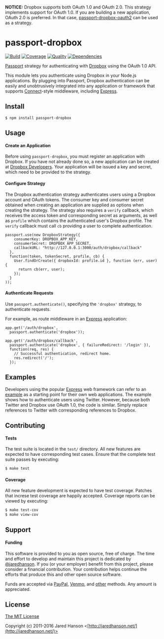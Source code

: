 **NOTICE:** Dropbox supports both OAuth 1.0 and OAuth 2.0. This strategy
implements support for OAuth 1.0.  If you are building a new application, OAuth
2.0 is preferred.  In that case, [passport-dropbox-oauth2](https://github.com/florianheinemann/passport-dropbox-oauth2)
can be used as a strategy.


# passport-dropbox

[![Build](https://img.shields.io/travis/jaredhanson/passport-dropbox.svg)](https://travis-ci.org/jaredhanson/passport-dropbox)
[![Coverage](https://img.shields.io/coveralls/jaredhanson/passport-dropbox.svg)](https://coveralls.io/r/jaredhanson/passport-dropbox)
[![Quality](https://img.shields.io/codeclimate/github/jaredhanson/passport-dropbox.svg?label=quality)](https://codeclimate.com/github/jaredhanson/passport-dropbox)
[![Dependencies](https://img.shields.io/david/jaredhanson/passport-dropbox.svg)](https://david-dm.org/jaredhanson/passport-dropbox)


[Passport](https://github.com/jaredhanson/passport) strategy for authenticating
with [Dropbox](http://www.dropbox.com/) using the OAuth 1.0 API.

This module lets you authenticate using Dropbox in your Node.js applications.
By plugging into Passport, Dropbox authentication can be easily and
unobtrusively integrated into any application or framework that supports
[Connect](http://www.senchalabs.org/connect/)-style middleware, including
[Express](http://expressjs.com/).

## Install

    $ npm install passport-dropbox

## Usage

#### Create an Application

Before using `passport-dropbox`, you must register an application with Dropbox.
If you have not already done so, a new application can be created at
[Dropbox Developers](https://www.dropbox.com/developers).  Your application will
be issued a key and secret, which need to be provided to the strategy.

#### Configure Strategy

The Dropbox authentication strategy authenticates users using a Dropbox account
and OAuth tokens.  The consumer key and consumer secret obtained when creating
an application are supplied as options when creating the strategy.  The strategy
also requires a `verify` callback, which receives the access token and
corresponding secret as arguments, as well as `profile` which contains the
authenticated user's Dropbox profile.   The `verify` callback must call `cb`
providing a user to complete authentication.

    passport.use(new DropboxStrategy({
        consumerKey: DROPBOX_APP_KEY,
        consumerSecret: DROPBOX_APP_SECRET,
        callbackURL: "http://127.0.0.1:3000/auth/dropbox/callback"
      },
      function(token, tokenSecret, profile, cb) {
        User.findOrCreate({ dropboxId: profile.id }, function (err, user) {
          return cb(err, user);
        });
      }
    ));

#### Authenticate Requests

Use `passport.authenticate()`, specifying the `'dropbox'` strategy, to
authenticate requests.

For example, as route middleware in an [Express](http://expressjs.com/)
application:

    app.get('/auth/dropbox',
      passport.authenticate('dropbox'));
    
    app.get('/auth/dropbox/callback', 
      passport.authenticate('dropbox', { failureRedirect: '/login' }),
      function(req, res) {
        // Successful authentication, redirect home.
        res.redirect('/');
      });

## Examples

Developers using the popular [Express](http://expressjs.com/) web framework can
refer to an [example](https://github.com/passport/express-4.x-twitter-example)
as a starting point for their own web applications.  The example shows how to
authenticate users using Twitter.  However, because both Twitter and Dropbox use
OAuth 1.0, the code is similar.  Simply replace references to Twitter with
corresponding references to Dropbox.

## Contributing

#### Tests

The test suite is located in the `test/` directory.  All new features are
expected to have corresponding test cases.  Ensure that the complete test suite
passes by executing:

```bash
$ make test
```

#### Coverage

All new feature development is expected to have test coverage.  Patches that
increse test coverage are happily accepted.  Coverage reports can be viewed by
executing:

```bash
$ make test-cov
$ make view-cov
```

## Support

#### Funding

This software is provided to you as open source, free of charge.  The time and
effort to develop and maintain this project is dedicated by [@jaredhanson](https://github.com/jaredhanson).
If you (or your employer) benefit from this project, please consider a financial
contribution.  Your contribution helps continue the efforts that produce this
and other open source software.

Funds are accepted via [PayPal](https://paypal.me/jaredhanson), [Venmo](https://venmo.com/jaredhanson),
and [other](http://jaredhanson.net/pay) methods.  Any amount is appreciated.

## License

[The MIT License](http://opensource.org/licenses/MIT)

Copyright (c) 2011-2016 Jared Hanson <[http://jaredhanson.net/](http://jaredhanson.net/)>
